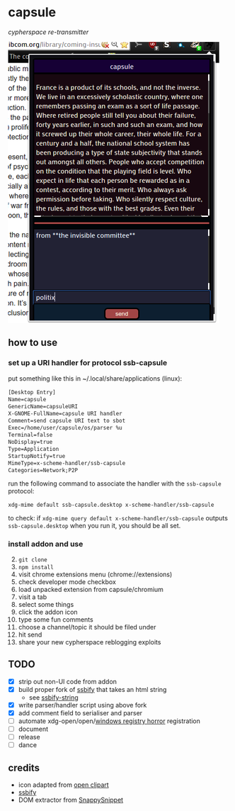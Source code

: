 # capsule

*cypherspace re-transmitter*

![screenshot](./screenshot.png)

## how to use

### set up a URI handler for protocol ssb-capsule

put something like this in ~/.local/share/applications (linux):

```
[Desktop Entry]
Name=capsule
GenericName=capsuleURI
X-GNOME-FullName=capsule URI handler
Comment=send capsule URI text to sbot
Exec=/home/user/capsule/os/parser %u
Terminal=false
NoDisplay=true
Type=Application
StartupNotify=true
MimeType=x-scheme-handler/ssb-capsule
Categories=Network;P2P
```

run the following command to associate the handler with the `ssb-capsule`
protocol:

```
xdg-mime default ssb-capsule.desktop x-scheme-handler/ssb-capsule
```

to check: if `xdg-mime query default x-scheme-handler/ssb-capsule` outputs
`ssb-capsule.desktop` when you run it, you should be all set.

### install addon and use

2. `git clone`
1. `npm install`
3. visit chrome extensions menu (chrome://extensions)
4. check developer mode checkbox
5. load unpacked extension from capsule/chromium
6. visit a tab
7. select some things
8. click the addon icon
9. type some fun comments
10. choose a channel/topic it should be filed under
11. hit send
12. share your new cypherspace reblogging exploits


## TODO

- [x] strip out non-UI code from addon
- [x] build proper fork of [ssbify](https://github.com/krl/ssbify) that takes an
  html string
    - see [ssbify-string](https://github.com/du5t/ssbify-string)
- [x] write parser/handler script using above fork
- [x] add comment field to serialiser and parser
- [ ] automate
  xdg-open/open/[windows registry horror](https://msdn.microsoft.com/en-us/library/aa767914(v=vs.85).aspx)
  registration
- [ ] document
- [ ] release
- [ ] dance

## credits

- icon adapted from
  [open clipart](http://colouringbook.org/art/svg/coloring-book/sputnik-comic-satellite-electronics-coloring-book-colouring-scallywag-coloring-book-colouring-sheet-coloring-book-colouring-page-colouringbook-org-svg)
- [ssbify](https://github.com/krl/ssbify)
- DOM extractor from [SnappySnippet](https://github.com/kdzwinel/SnappySnippet/)
